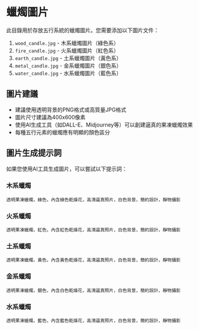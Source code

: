# 蠟燭圖片

此目錄用於存放五行系統的蠟燭圖片。您需要添加以下圖片文件：

1. `wood_candle.jpg` - 木系蠟燭圖片（綠色系）
2. `fire_candle.jpg` - 火系蠟燭圖片（紅色系）
3. `earth_candle.jpg` - 土系蠟燭圖片（黃色系）
4. `metal_candle.jpg` - 金系蠟燭圖片（銀色系）
5. `water_candle.jpg` - 水系蠟燭圖片（藍色系）

## 圖片建議

- 建議使用透明背景的PNG格式或高質量JPG格式
- 圖片尺寸建議為400x600像素
- 使用AI生成工具（如DALL-E、Midjourney等）可以創建逼真的果凍蠟燭效果
- 每種五行元素的蠟燭應有明顯的顏色區分

## 圖片生成提示詞

如果您使用AI工具生成圖片，可以嘗試以下提示詞：

### 木系蠟燭
```
透明果凍蠟燭，綠色，內含綠色乾燥花，高清逼真照片，白色背景，簡約設計，靜物攝影
```

### 火系蠟燭
```
透明果凍蠟燭，紅色，內含紅色乾燥花，高清逼真照片，白色背景，簡約設計，靜物攝影
```

### 土系蠟燭
```
透明果凍蠟燭，黃色，內含黃色乾燥花，高清逼真照片，白色背景，簡約設計，靜物攝影
```

### 金系蠟燭
```
透明果凍蠟燭，銀色，內含白色乾燥花，高清逼真照片，白色背景，簡約設計，靜物攝影
```

### 水系蠟燭
```
透明果凍蠟燭，藍色，內含藍色乾燥花，高清逼真照片，白色背景，簡約設計，靜物攝影
``` 